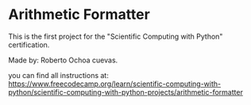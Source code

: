 # Arithmetic Formatter

This is the first project for the "Scientific Computing with Python" certification.

Made by: Roberto Ochoa cuevas.

you can find all instructions at: https://www.freecodecamp.org/learn/scientific-computing-with-python/scientific-computing-with-python-projects/arithmetic-formatter